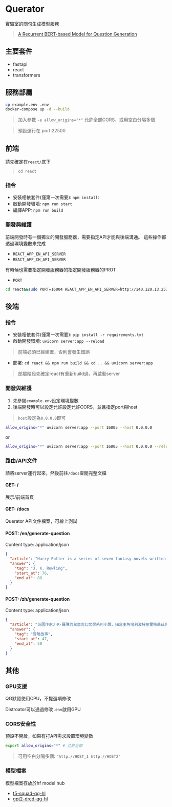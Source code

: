 # Querator
實驗室的問句生成模型服務
> [A Recurrent BERT-based Model for Question Generation](https://www.aclweb.org/anthology/D19-5821.pdf)

## 主要套件
- fastapi
- react
- transformers

## 服務部屬
```sh
cp example.env .env
docker-compose up -d --build
```
> 加入參數 `-e allow_origins="*"` 允許全部CORS，或用空白分隔多個

> 預設運行在 port:22500

## 前端
請先確定在`react/`底下
> `cd react`
### 指令
- 安裝相依套件(僅第一次需要): `npm install`: 
- 啟動開發環境: `npm run start`
- 編譯APP: `npm run build`

### 開發與維護
前端開發時有一個獨立的開發服務器，需要指定API才能與後端溝通。
這些操作都透過環境變數來完成
- `REACT_APP_EN_API_SERVER`
- `REACT_APP_CH_API_SERVER`

有時候也需要指定開發服務器的指定開發服務器的PROT
- `PORT`

```sh
cd react&&sudo PORT=16004 REACT_APP_EN_API_SERVER=http://140.120.13.253:16005/en npm start
```

## 後端
### 指令
- 安裝相依套件(僅第一次需要): `pip install -r requirements.txt`
- 啟動開發環境: `uvicorn server:app --reload`
> 前端必須已經建置，否則會發生錯誤
- 部署: `cd react && npm run build && cd .. && uvicorn server:app`
> 部屬階段先確定react有重新build過，再啟動server

### 開發與維護
1. 先參閱`example.env`設定環境變數
2. 後端開發時可以設定允許設定允許CORS，並且指定port與host
> `host`設定為`0.0.0.0`即可
```sh
allow_origins="*" uvicorn server:app --port 16005 --host 0.0.0.0
```
or 
```sh
allow_origins="*" uvicorn server:app --port 16005 --host 0.0.0.0 --reload
```
### 路由/API文件
請將server運行起來，然後前往`/docs`查閱完整文檔
#### GET: /
展示/前端首頁
#### GET: /docs
Querator API文件檔案，可線上測試
#### POST: /en/generate-question
Content type: application/json
```json
{
  "article": "Harry Potter is a series of seven fantasy novels written by British author, J. K. Rowling.",
  "answer": {
    "tag": "J. K. Rowling",
    "start_at": 76,
    "end_at": 88
  }
}
```

#### POST: /zh/generate-question
Content type: application/json
```json
{
  "article": "英國作家J·K·羅琳的兒童奇幻文學系列小說，描寫主角哈利波特在霍格華茲魔法學校7年學習生活中的冒險故事；該系列被翻譯成75種語言",
  "answer": {
    "tag": "冒險故事",
    "start_at": 47,
    "end_at": 50
  }
}
```

## 其他
### GPU支援
QG默認使用CPU，不提選項修改

Distroator可以通過修改`.env`啟用GPU

### CORS安全性
預設不開啟，如果有打API需求設置環境變數
```sh
export allow_origins="*" # 允許全部
```
> 可用空白分隔多個: `"http://HOST_1 http://HOST2"`

### 模型檔案
模型檔案存放於hf model hub
- [t5-squad-qg-hl](https://huggingface.co/p208p2002/t5-squad-qg-hl)
- [gpt2-drcd-qg-hl](https://huggingface.co/p208p2002/gpt2-drcd-qg-hl)
